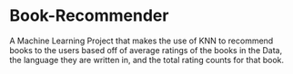 # Book-Recommender

A Machine Learning Project that makes the use of KNN to recommend books to the users based off of average ratings of the books in the Data, the language they are written in, and the total rating counts for that book.
